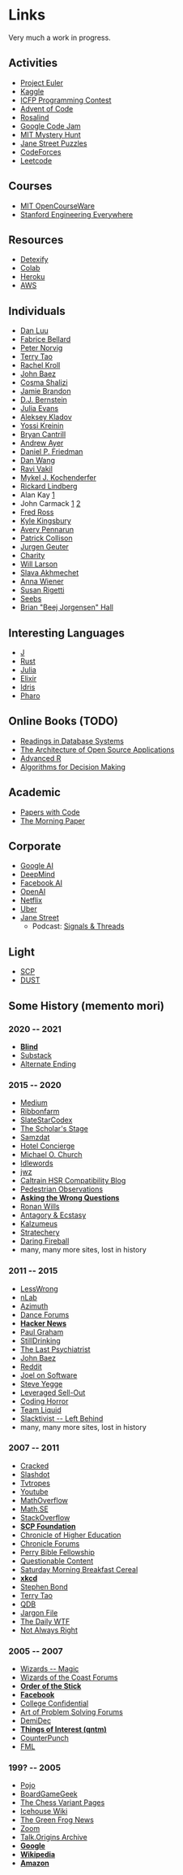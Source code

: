 # Links

Very much a work in progress.

## Activities
- [Project Euler](https://projecteuler.net)
- [Kaggle](https://www.kaggle.com/)
- [ICFP Programming Contest](https://www.icfpconference.org/contest.html)
- [Advent of Code](https://adventofcode.com/)
- [Rosalind](https://rosalind.info/about/)
- [Google Code Jam](https://codingcompetitions.withgoogle.com/codejam/)
- [MIT Mystery Hunt](http://web.mit.edu/puzzle/www/)
- [Jane Street Puzzles](https://www.janestreet.com/puzzles/)
- [CodeForces](https://codeforces.com/)
- [Leetcode](https://leetcode.com/)

## Courses
- [MIT OpenCourseWare](https://ocw.mit.edu)
- [Stanford Engineering Everywhere](https://see.stanford.edu/)

## Resources
- [Detexify](https://detexify.kirelabs.org/classify.html)
- [Colab](https://colab.research.google.com/)
- [Heroku](https://www.heroku.com/free)
- [AWS](https://aws.amazon.com/free/)

## Individuals
- [Dan Luu](https://danluu.com/)
- [Fabrice Bellard](https://bellard.org/)
- [Peter Norvig](https://www.norvig.com/)
- [Terry Tao](https://terrytao.wordpress.com/)
- [Rachel Kroll](https://rachelbythebay.com/w/)
- [John Baez](https://johnbaez.wordpress.com/)
- [Cosma Shalizi](http://bactra.org/weblog/)
- [Jamie Brandon](https://www.scattered-thoughts.net/)
- [D.J. Bernstein](http://cr.yp.to/djb.html)
- [Julia Evans](https://jvns.ca/)
- [Aleksey Kladov](https://matklad.github.io/)
- [Yossi Kreinin](http://yosefk.com/)
- [Bryan Cantrill](http://dtrace.org/blogs/bmc/)
- [Andrew Ayer](https://www.agwa.name/)
- [Daniel P. Friedman](https://legacy.cs.indiana.edu/~dfried/)
- [Dan Wang](https://danwang.co/)
- [Ravi Vakil](https://math.stanford.edu/~vakil/)
- [Mykel J. Kochenderfer](https://mykel.kochenderfer.com/)
- [Rickard Lindberg](http://rickardlindberg.me/writing/)
- Alan Kay [1](http://rickardlindberg.me/writing/alan-kay-notes/)
- John Carmack [1](http://sevangelatos.com/tag/john-carmack/)
  [2](http://number-none.com/blow/john_carmack_on_inlined_code.html)
- [Fred Ross](https://madhadron.com)
- [Kyle Kingsbury](https://aphyr.com/)
- [Avery Pennarun](https://apenwarr.ca/log/)
- [Patrick Collison](https://patrickcollison.com/blog)
- [Jurgen Geuter](https://tante.cc)
- [Charity](https://charity.wtf)
- [Will Larson](https://lethain.com)
- [Slava Akhmechet](https://www.spakhm.com)
- [Anna Wiener](https://www.annawiener.com)
- [Susan Rigetti](https://www.susanrigetti.com)
- [Seebs](https://www.seebs.net)
- [Brian "Beej Jorgensen" Hall](http://beej.us)

## Interesting Languages
- [J](https://www.jsoftware.com/#/)
- [Rust](https://www.rust-lang.org/)
- [Julia](https://julialang.org/)
- [Elixir](https://elixir-lang.org/)
- [Idris](http://docs.idris-lang.org/en/latest/index.html)
- [Pharo](https://pharo.org/)

## Online Books (TODO)
- [Readings in Database Systems](http://www.redbook.io/)
- [The Architecture of Open Source
  Applications](http://www.aosabook.org/en/index.html)
- [Advanced R](https://adv-r.hadley.nz/)
- [Algorithms for Decision Making](https://algorithmsbook.com)

## Academic
- [Papers with Code](https://paperswithcode.com/)
- [The Morning Paper](https://blog.acolyer.org/)

## Corporate
- [Google AI](https://ai.googleblog.com/)
- [DeepMind](https://deepmind.com/blog)
- [Facebook AI](https://ai.facebook.com/blog)
- [OpenAI](https://openai.com/blog/)
- [Netflix](https://netflixtechblog.com/)
- [Uber](https://eng.uber.com/)
- [Jane Street](https://blog.janestreet.com/)
  - Podcast: [Signals & Threads](https://signalsandthreads.com/)

## Light
- [SCP](https://scp-wiki.wikidot.com/)
- [DUST](https://www.youtube.com/channel/UC7sDT8jZ76VLV1u__krUutA)

## Some History (memento mori)

### 2020 -- 2021
- **[Blind](https://www.teamblind.com/)**
- [Substack](https://substack.com/)
- [Alternate Ending](https://www.alternateending.com/)

### 2015 -- 2020
- [Medium](https://medium.com/)
- [Ribbonfarm](https://www.ribbonfarm.com/)
- [SlateStarCodex](https://slatestarcodex.com/archives/)
- [The Scholar's Stage](https://scholars-stage.org/)
- [Samzdat](https://samzdat.com/archive/)
- [Hotel Concierge](https://hotelconcierge.tumblr.com/)
- [Michael O. Church](https://michaelochurch.wordpress.com/)
- [Idlewords](https://idlewords.com/)
- [jwz](https://www.jwz.org/blog/)
- [Caltrain HSR Compatibility Blog](https://caltrain-hsr.blogspot.com/)
- [Pedestrian Observations](https://pedestrianobservations.com/)
- **[Asking the Wrong Questions](http://wrongquestions.blogspot.com/)**
- [Ronan Wills](https://www.ronanwills.com/)
- [Antagory & Ecstasy](https://antagonyecstasy.blogspot.com/)
- [Kalzumeus](https://www.kalzumeus.com/archive/)
- [Stratechery](https://stratechery.com/)
- [Daring Fireball](https://daringfireball.net/)
- many, many more sites, lost in history

### 2011 -- 2015
- [LessWrong](https://www.lesswrong.com/)
- [nLab](https://ncatlab.org/nlab/show/HomePage)
- [Azimuth](https://www.azimuthproject.org/azimuth/show/HomePage)
- [Dance Forums](https://www.dance-forums.com/)
- **[Hacker News](https://news.ycombinator.com/)**
- [Paul Graham](http://paulgraham.com/articles.html)
- [StillDrinking](https://www.stilldrinking.org/essays.php)
- [The Last Psychiatrist](https://thelastpsychiatrist.com/archives.html)
- [John Baez](https://johnbaez.wordpress.com/)
- [Reddit](https://www.reddit.com/)
- [Joel on Software](https://www.joelonsoftware.com/)
- [Steve Yegge](https://steve-yegge.blogspot.com/)
- [Leveraged Sell-Out](https://www.leveragedsellout.com/)
- [Coding Horror](https://blog.codinghorror.com/)
- [Team Liquid](https://tl.net/forum/)
- [Slacktivist -- Left
  Behind](https://www.patheos.com/blogs/slacktivist/2015/11/05/left-behind-index-the-whole-thing/)
- many, many more sites, lost in history

### 2007 -- 2011
- [Cracked](https://www.cracked.com/)
- [Slashdot](https://slashdot.org/)
- [Tvtropes](https://tvtropes.org/)
- [Youtube](https://www.youtube.com/)
- [MathOverflow](https://mathoverflow.net/)
- [Math.SE](https://math.stackexchange.com/)
- [StackOverflow](https://stackoverflow.com/)
- **[SCP Foundation](https://scp-wiki.wikidot.com/)**
- [Chronicle of Higher Education](https://www.chronicle.com/)
- [Chronicle Forums](https://www.chronicle.com/page/chronicle-forums)
- [Perry Bible Fellowship](https://pbfcomics.com/)
- [Questionable Content](https://www.questionablecontent.net/archive.php)
- [Saturday Morning Breakfast Cereal](https://www.smbc-comics.com/)
- **[xkcd](https://xkcd.com/)**
- [Stephen
  Bond](https://fortressofserenity.tumblr.com/post/87060988867/an-ode-to-stephen-plaz-bond)
- [Terry Tao](https://terrytao.wordpress.com/)
- [QDB](http://bash.org/)
- [Jargon File](http://www.catb.org/jargon/html/)
- [The Daily WTF](https://thedailywtf.com/)
- [Not Always Right](https://notalwaysright.com/)

### 2005 -- 2007
- [Wizards -- Magic](https://magic.wizards.com/en)
- [Wizards of the Coast
  Forums](https://dnd.wizards.com/articles/news/wizards-coast-community-forums-be-shut-down)
- **[Order of the Stick](https://www.giantitp.com/comics/oots.html)**
- **[Facebook](https://www.facebook.com/)**
- [College Confidential](https://www.collegeconfidential.com/)
- [Art of Problem Solving Forums](https://artofproblemsolving.com/community)
- [DemiDec](http://demidec.com/newdemidec/)
- **[Things of Interest (qntm)](http://qntm.org/)**
- [CounterPunch](https://www.counterpunch.org/)
- [FML](https://www.fmylife.com/)

### 199? -- 2005
- [Pojo](https://www.pojo.com/pokemon/)
- [BoardGameGeek](https://www.boardgamegeek.com/)
- [The Chess Variant Pages](https://www.chessvariants.com/)
- [Icehouse Wiki](https://www.icehousegames.org/wiki/index.php?title=Main_Page)
- [The Green Frog News](https://www.greenfrognews.com/)
- [Zoom](http://r53-vip-soup.pbskids.org/zoom/index.html)
- [Talk.Origins Archive](http://talkorigins.org/)
- **[Google](https://www.google.com/)**
- **[Wikipedia](https://en.wikipedia.org/wiki/Main_Page)**
- **[Amazon](https://www.amazon.com/)**

